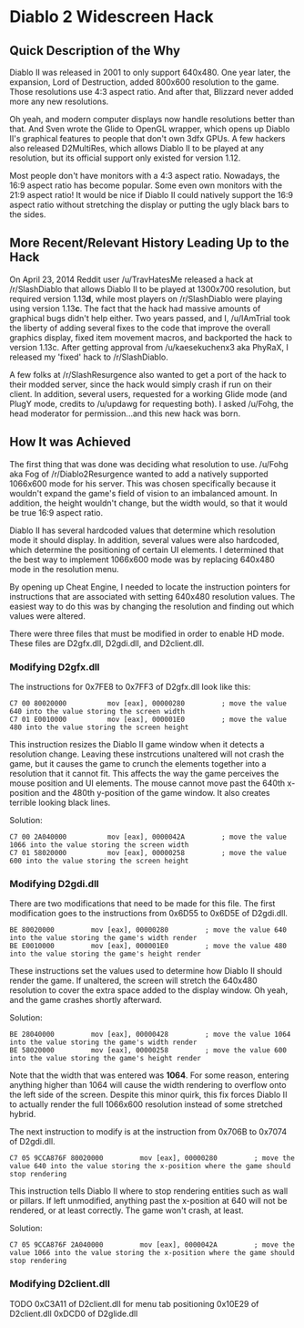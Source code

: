 # Diablo 2 Widescreen Hack

## Quick Description of the Why
Diablo II was released in 2001 to only support 640x480. One year later, the expansion, Lord of Destruction, added 800x600 resolution to the game. Those resolutions use 4:3 aspect ratio. And after that, Blizzard never added more any new resolutions.

Oh yeah, and modern computer displays now handle resolutions better than that. And Sven wrote the Glide to OpenGL wrapper, which opens up Diablo II's graphical features to people that don't own 3dfx GPUs. A few hackers also released D2MultiRes, which allows Diablo II to be played at any resolution, but its official support only existed for version 1.12.

Most people don't have monitors with a 4:3 aspect ratio. Nowadays, the 16:9 aspect ratio has become popular. Some even own monitors with the 21:9 aspect ratio! It would be nice if Diablo II could natively support the 16:9 aspect ratio without stretching the display or putting the ugly black bars to the sides.

## More Recent/Relevant History Leading Up to the Hack
On April 23, 2014 Reddit user /u/TravHatesMe released a hack at /r/SlashDiablo that allows Diablo II to be played at 1300x700 resolution, but required version 1.13**d**, while most players on /r/SlashDiablo were playing using version 1.13**c**. The fact that the hack had massive amounts of graphical bugs didn't help either. Two years passed, and I, /u/IAmTrial took the liberty of adding several fixes to the code that improve the overall graphics display, fixed item movement macros, and backported the hack to version 1.13c. After getting approval from /u/kaesekuchenx3 aka PhyRaX, I released my 'fixed' hack to /r/SlashDiablo.

A few folks at /r/SlashResurgence also wanted to get a port of the hack to their modded server, since the hack would simply crash if run on their client. In addition, several users, requested for a working Glide mode (and PlugY mode, credits to /u/updawg for requesting both). I asked /u/Fohg, the head moderator for permission...and this new hack was born.

## How It was Achieved
The first thing that was done was deciding what resolution to use. /u/Fohg aka Fog of /r/Diablo2Resurgence wanted to add a natively supported 1066x600 mode for his server. This was chosen specifically because it wouldn't expand the game's field of vision to an imbalanced amount. In addition, the height wouldn't change, but the width would, so that it would be true 16:9 aspect ratio.

Diablo II has several hardcoded values that determine which resolution mode it should display. In addition, several values were also hardcoded, which determine the positioning of certain UI elements. I determined that the best way to implement 1066x600 mode was by replacing 640x480 mode in the resolution menu.

By opening up Cheat Engine, I needed to locate the instruction pointers for instructions that are associated with setting 640x480 resolution values. The easiest way to do this was by changing the resolution and finding out which values were altered.

There were three files that must be modified in order to enable HD mode. These files are D2gfx.dll, D2gdi.dll, and D2client.dll.

### Modifying D2gfx.dll 
The instructions for 0x7FE8 to 0x7FF3 of D2gfx.dll look like this:
```markup
C7 00 80020000          mov [eax], 00000280         ; move the value 640 into the value storing the screen width
C7 01 E0010000          mov [eax], 000001E0         ; move the value 480 into the value storing the screen height
```
This instruction resizes the Diablo II game window when it detects a resolution change. Leaving these instrcutions unaltered will not crash the game, but it causes the game to crunch the elements together into a resolution that it cannot fit. This affects the way the game perceives the mouse position and UI elements. The mouse cannot move past the 640th x-position and the 480th y-position of the game window. It also creates terrible looking black lines.

Solution:
```markup
C7 00 2A040000          mov [eax], 0000042A         ; move the value 1066 into the value storing the screen width
C7 01 58020000          mov [eax], 00000258         ; move the value 600 into the value storing the screen height
```
### Modifying D2gdi.dll
There are two modifications that need to be made for this file. The first modification goes to the instructions from 0x6D55 to 0x6D5E of D2gdi.dll.
```markup
BE 80020000         mov [eax], 00000280         ; move the value 640 into the value storing the game's width render
BE E0010000         mov [eax], 000001E0         ; move the value 480 into the value storing the game's height render
```
These instructions set the values used to determine how Diablo II should render the game. If unaltered, the screen will stretch the 640x480 resolution to cover the extra space added to the display window. Oh yeah, and the game crashes shortly afterward.

Solution:
```markup
BE 28040000         mov [eax], 00000428         ; move the value 1064 into the value storing the game's width render
BE 58020000         mov [eax], 00000258         ; move the value 600 into the value storing the game's height render
```
Note that the width that was entered was **1064**. For some reason, entering anything higher than 1064 will cause the width rendering to overflow onto the left side of the screen. Despite this minor quirk, this fix forces Diablo II to actually render the full 1066x600 resolution instead of some stretched hybrid.

The next instruction to modify is at the instruction from 0x706B to 0x7074 of D2gdi.dll.
```markup
C7 05 9CCA876F 80020000         mov [eax], 00000280         ; move the value 640 into the value storing the x-position where the game should stop rendering
```
This instruction tells Diablo II where to stop rendering entities such as wall or pillars. If left unmodified, anything past the x-position at 640 will not be rendered, or at least correctly. The game won't crash, at least.

Solution:
```markup
C7 05 9CCA876F 2A040000         mov [eax], 0000042A         ; move the value 1066 into the value storing the x-position where the game should stop rendering
```
### Modifying D2client.dll


TODO
0xC3A11 of D2client.dll for menu tab positioning
0x10E29 of D2client.dll
0xDCD0 of D2glide.dll

